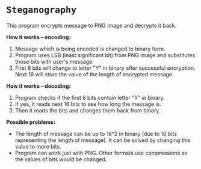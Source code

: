 # `Steganography`

This program encrypts message to PNG image and decrypts it back.

**How it works – encoding:**

1. Message which is being encoded is changed to binary form.
2. Program uses LSB (least significant bit) from PNG image and
substitutes those bits with user's message.
3. First 8 bits will change to letter "Y" in binary after successful
 encryption. Next 16 will store the value of the length of encrypted
 message.

 **How it works – decoding:**

1. Program checks if the first 8 bits contain letter "Y" in binary.
2. If yes, it reads next 16 bits to see how long the message is.
3. Then it reads the bits and changes them back from binary.

**Possible problems:**

- The length of message can be up to 16^2 in binary (due to 16 bits representing the
length of message). It can be solved by changing this value to more bits.
- Program can work just with PNG. Other formats use compressions so the
values of bits would be changed.
